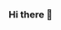 ### Hi there 👋

<!--
**Gabrieleas10/Gabrieleas10** is a ✨ _special_ ✨ repository because its `README.md` (this file) appears on your GitHub profile.

# I'm a Data Scientist in Conjecto BI Solutions focused in:

- 🔭 I’m currently working on image classification (also, I am brushing up my data structures and algorithms skills regularly).
- 🌱 I’m currently learning Computer Vision and Deep Learning techniques using PyTorch.
- 🤝 I’m looking to collaborate on data science and deep learning projects.

![YOUR github stats](https://github-readme-stats.vercel.app/api?username=USERNAME)

